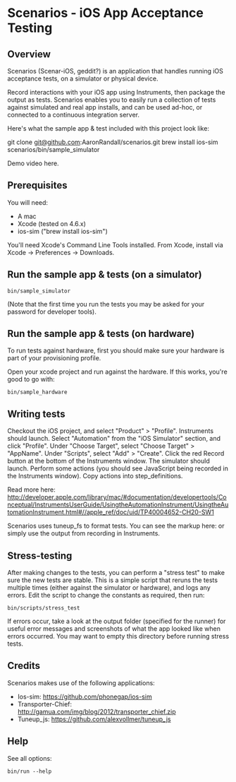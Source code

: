 # Scenarios - iOS App Acceptance Testing

## Overview
Scenarios (Scenar-iOS, geddit?) is an application that handles running iOS acceptance tests, on a simulator or physical device. 

Record interactions with your iOS app using Instruments, then package the output as tests.  Scenarios enables you to easily run a collection of tests against simulated and real app installs, and can be used ad-hoc, or connected to a continuous integration server.

Here's what the sample app & test included with this project look like:

git clone git@github.com:AaronRandall/scenarios.git
brew install ios-sim
scenarios/bin/sample_simulator

Demo video here.

## Prerequisites

You will need:
* A mac
* Xcode (tested on 4.6.x)
* ios-sim ("brew install ios-sim")

You'll need Xcode's Command Line Tools installed. From Xcode, install via Xcode → Preferences → Downloads.

## Run the sample app & tests (on a simulator)
    bin/sample_simulator

(Note that the first time you run the tests you may be asked for your password for developer tools).

## Run the sample app & tests (on hardware)
To run tests against hardware, first you should make sure your hardware is part of your provisioning profile.

Open your xcode project and run against the hardware.  If this works, you're good to go with:

    bin/sample_hardware

## Writing tests

Checkout the iOS project, and select "Product" > "Profile".
Instruments should launch. Select "Automation" from the "iOS Simulator" section, and click "Profile".
Under "Choose Target", select "Choose Target" > "AppName".
Under "Scripts", select "Add" > "Create".
Click the red Record button at the bottom of the Instruments window.  The simulator should launch.
Perform some actions (you should see JavaScript being recorded in the Instruments window).
Copy actions into step_definitions.

Read more here: http://developer.apple.com/library/mac/#documentation/developertools/Conceptual/InstrumentsUserGuide/UsingtheAutomationInstrument/UsingtheAutomationInstrument.html#//apple_ref/doc/uid/TP40004652-CH20-SW1

Scenarios uses tuneup_fs to format tests.  You can see the markup here: or simply use the output from recording in Instruments.

## Stress-testing

After making changes to the tests, you can perform a "stress test" to make sure the new tests are stable.
This is a simple script that reruns the tests multiple times (either against the simulator or hardware),
and logs any errors.  Edit the script to change the constants as required, then run:

    bin/scripts/stress_test

If errors occur, take a look at the output folder (specified for the runner) for useful error messages and screenshots
of what the app looked like when errors occurred.  You may want to empty this directory before running stress tests.

## Credits
Scenarios makes use of the following applications:

* Ios-sim: https://github.com/phonegap/ios-sim
* Transporter-Chief: http://gamua.com/img/blog/2012/transporter_chief.zip
* Tuneup_js: https://github.com/alexvollmer/tuneup_js

## Help

See all options:

    bin/run --help
